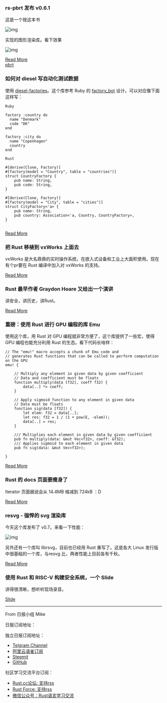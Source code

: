 ### rs-pbrt 发布 v0.6.1

这是一个按这本书

![img](https://www.pbrt.org/images/bookcover.png)

实现的图形渲染库。看下效果

![img](https://www.rs-pbrt.org/blog/v0-6-1-release-notes/simple_room.png)


[Read More](https://www.rs-pbrt.org/blog/v0-6-1-release-notes/)  
[pbrt](https://www.pbrt.org/)

### 如何对 diesel 写自动化测试数据

使用 [diesel-factories](https://github.com/davidpdrsn/diesel-factories)。这个库参考 Ruby 的 [factory_bot](https://github.com/thoughtbot/factory_bot) 设计。可以对应像下面这样写：

```
Ruby

factory :country do
  name "Denmark"
  code "DK"
end

factory :city do
  name "Copenhagen"
  country
end

Rust

#[derive(Clone, Factory)]
#[factory(model = "Country", table = "countries")]
struct CountryFactory {
    pub name: String,
    pub code: String,
}

#[derive(Clone, Factory)]
#[factory(model = "City", table = "cities")]
struct CityFactory<'a> {
    pub name: String,
    pub country: Association<'a, Country, CountryFactory>,
}


```

[Read More](https://techblog.tonsser.com/posts/creating-test-data-in-rust)


### 把 Rust 移植到 vxWorks 上面去

vxWorks 是大名鼎鼎的实时操作系统，在嵌入式设备和工业上大面积使用。现在有个pr要在 Rust 编译中加入对 vxWorks 的支持。

[Read More](https://github.com/rust-lang/rust/pull/61946)

### Rust 最早作者 Graydon Hoare 又给出一个演讲

讲安全，讲历史，讲Rust。

[Read More](https://thenewstack.io/rust-creator-graydon-hoare-talks-about-security-history-and-rust/)

### 重磅：使用 Rust 进行 GPU 编程的库 Emu

使用这个库，用 Rust 对 GPU 编程就非常方便了，这个库提供了一些宏，使得 GPU 编程也能充分利用 Rust 的生态。看下代码长啥样：

```
// The "emu!" macro accepts a chunk of Emu code and
// generates Rust functions that can be called to perform computation on the GPU
emu! {

    // Multiply any element in given data by given coefficient
    // Data and coefficient must be floats
    function multiply(data [f32], coeff f32) {
        data[..] *= coeff;
    }
    
    // Apply sigmoid function to any element in given data
    // Data must be floats
    function sig(data [f32]) {
        let elem: f32 = data[..];
        let res: f32 = 1 / (1 + pow(E, -elem));
        data[..] = res;
    }
    
    /// Multiplies each element in given data by given coefficient
    pub fn multiply(data: &mut Vec<f32>, coeff: &f32);
    /// Applies sigmoid to each element in given data
    pub fn sig(data: &mut Vec<f32>);
    
}

```

[Read More](https://github.com/calebwin/emu)

### Rust 的 docs 页面要瘦身了

Iterator 页面据说会从 14.4MB 缩减到 724kB ：D

[Read More](https://www.reddit.com/r/rust/comments/c2fi64/the_size_of_the_iterator_doc_page_will_be_reduced/)

### resvg - 强悍的 svg 渲染库

今天这个库发布了 v0.7。来看一下性能：

![img](https://raw.githubusercontent.com/RazrFalcon/resvg/master/.github/perf-elementary.svg?sanitize=true)

另外还有一个库叫 librsvg，目前也已经用 Rust 重写了。这是各大 Linux 发行版中很基础的一个库，与resvg 比，两者性能上目前各有千秋。

[Read More](https://github.com/RazrFalcon/resvg)

### 使用 Rust 和 RISC-V 构建安全系统，一个 Slide

讲得很清晰，想听听现场录音。

[Slide](https://content.riscv.org/wp-content/uploads/2019/06/14.05-building_secure_systems-1.pdf)


---

From 日报小组 Mike 

日报订阅地址：

独立日报订阅地址：
- [Telgram Channel](https://t.me/rust_daily_news )
- [阿里云语雀订阅](https://www.yuque.com/chaosbot/rustnews)
- [Steemit](https://steemit.com/@blackanger)
- [GitHub](https://github.com/RustStudy/rust_daily_news)

社区学习交流平台订阅：
- [Rust.cc论坛: 支持rss](https://rust.cc)
- [Rust Force: 支持rss](https://rustforce.net/)
- [微信公众号：Rust语言学习交流](https://rust.cc/article?id=ed7c9379-d681-47cb-9532-0db97d883f62)